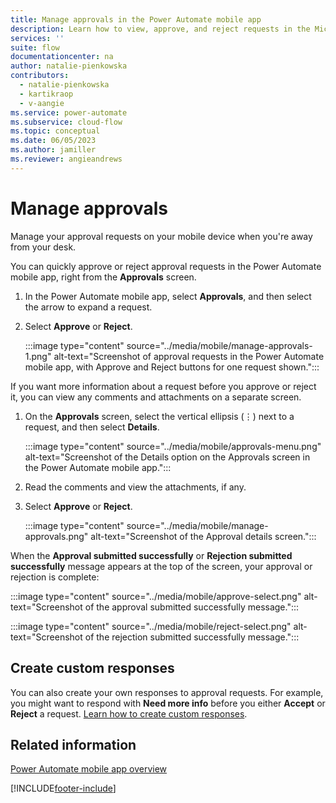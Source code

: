 ```yaml
---
title: Manage approvals in the Power Automate mobile app
description: Learn how to view, approve, and reject requests in the Microsoft Power Automate mobile app.
services: ''
suite: flow
documentationcenter: na
author: natalie-pienkowska
contributors:
  - natalie-pienkowska
  - kartikraop
  - v-aangie
ms.service: power-automate
ms.subservice: cloud-flow
ms.topic: conceptual
ms.date: 06/05/2023
ms.author: jamiller
ms.reviewer: angieandrews
---
```


# Manage approvals

Manage your approval requests on your mobile device when you're away from your desk.

You can quickly approve or reject approval requests in the Power Automate mobile app, right from the **Approvals** screen.

1. In the Power Automate mobile app, select **Approvals**, and then select the arrow to expand a request.

1. Select **Approve** or **Reject**.

    :::image type="content" source="../media/mobile/manage-approvals-1.png" alt-text="Screenshot of approval requests in the Power Automate mobile app, with Approve and Reject buttons for one request shown.":::

If you want more information about a request before you approve or reject it, you can view any comments and attachments on a separate screen.

1. On the **Approvals** screen, select the vertical ellipsis (&vellip;) next to a request, and then select **Details**.

    :::image type="content" source="../media/mobile/approvals-menu.png" alt-text="Screenshot of the Details option on the Approvals screen in the Power Automate mobile app.":::

1. Read the comments and view the attachments, if any.

1. Select **Approve** or **Reject**.

    :::image type="content" source="../media/mobile/manage-approvals.png" alt-text="Screenshot of the Approval details screen.":::

When the **Approval submitted successfully** or **Rejection submitted successfully** message appears at the top of the screen, your approval or rejection is complete:

:::image type="content" source="../media/mobile/approve-select.png" alt-text="Screenshot of the approval submitted successfully message.":::

:::image type="content" source="../media/mobile/reject-select.png" alt-text="Screenshot of the rejection submitted successfully message.":::

## Create custom responses

You can also create your own responses to approval requests. For example, you might want to respond with **Need more info** before you either **Accept** or **Reject** a request. [Learn how to create custom responses](../create-approval-response-options.md).

## Related information

[Power Automate mobile app overview](overview-mobile.md)

[!INCLUDE[footer-include](../includes/footer-banner.md)]
